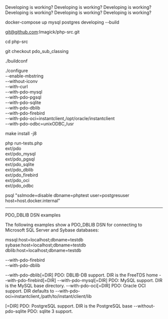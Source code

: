 Developing is working?
Developing is working?
Developing is working?
Developing is working?
Developing is working?
Developing is working?


docker-compose up mysql postgres developing --build

git@github.com:Imagick/php-src.git

cd php-src

git checkout pdo_sub_classing

./buildconf

./configure \
  --enable-mbstring \
  --without-iconv \
  --with-curl \
  --with-pdo-mysql \
  --with-pdo-pgsql \
  --with-pdo-sqlite \
  --with-pdo-dblib \
  --with-pdo-firebird \
  --with-pdo-oci=instantclient,/opt/oracle/instantclient \
  --with-pdo-odbc=unixODBC,/usr

make install -j8

php run-tests.php \
  ext/pdo \
  ext/pdo_mysql \
  ext/pdo_pgsql \
  ext/pdo_sqlite \
  ext/pdo_dblib \
  ext/pdo_firebird \
  ext/pdo_oci \
  ext/pdo_odbc

psql "sslmode=disable dbname=phptest user=postgresuser host=host.docker.internal"



---------------------


PDO_DBLIB DSN examples

The following examples show a PDO_DBLIB DSN for connecting to Microsoft SQL Server and Sybase databases:

mssql:host=localhost;dbname=testdb
sybase:host=localhost;dbname=testdb
dblib:host=localhost;dbname=testdb

  --with-pdo-firebird \
  --with-pdo-dblib

--with-pdo-dblib[=DIR]  PDO: DBLIB-DB support. DIR is the FreeTDS home
--with-pdo-firebird[=DIR]
--with-pdo-mysql[=DIR]  PDO: MySQL support. DIR is the MySQL base directory.
--with-pdo-oci[=DIR]    PDO: Oracle OCI support. DIR defaults to
--with-pdo-oci=instantclient,/path/to/instant/client/lib

[=DIR]  PDO: PostgreSQL support. DIR is the PostgreSQL base
--without-pdo-sqlite    PDO: sqlite 3 support.

